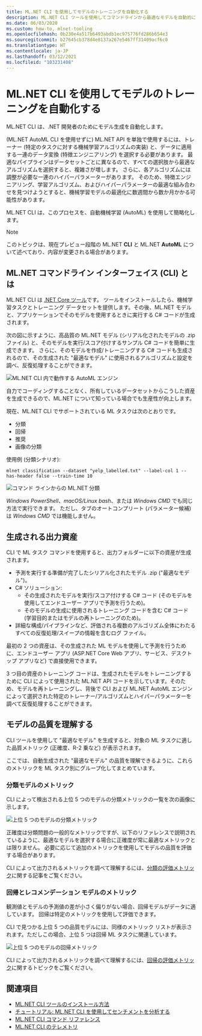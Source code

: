 ```yaml
---
title: ML.NET CLI を使用してモデルのトレーニングを自動化する
description: ML.NET CLI ツールを使用してコマンドラインから最適なモデルを自動的にトレーニングする方法について説明します。
ms.date: 06/03/2020
ms.custom: how-to, mlnet-tooling
ms.openlocfilehash: 0b230e4a517b6493abdb1ec975776fd286b654e3
ms.sourcegitcommit: b27645cb378d4e8137a267e5467ff31409acf6c0
ms.translationtype: HT
ms.contentlocale: ja-JP
ms.lasthandoff: 03/12/2021
ms.locfileid: "103231408"
---
```

# <a name="automate-model-training-with-the-mlnet-cli"></a>ML.NET CLI を使用してモデルのトレーニングを自動化する

ML.NET CLI は、.NET 開発者のためにモデル生成を自動化します。

(ML.NET AutoML CLI を使用せずに) ML.NET API を単独で使用するには、トレーナー (特定のタスクに対する機械学習アルゴリズムの実装) と、データに適用する一連のデータ変換 (特徴エンジニアリング) を選択する必要があります。 最適なパイプラインはデータセットごとに異なるので、すべての選択肢から最適なアルゴリズムを選択すると、複雑さが増します。 さらに、各アルゴリズムには調整が必要な一連のハイパーパラメーターがあります。 そのため、特徴エンジニアリング、学習アルゴリズム、およびハイパーパラメーターの最適な組み合わせを見つけようとすると、機械学習モデルの最適化に数週間から数か月かかる可能性があります。

ML.NET CLI は、このプロセスを、自動機械学習 (AutoML) を使用して簡略化します。

> [!NOTE]
> このトピックは、現在プレビュー段階の ML.NET **CLI** と ML.NET **AutoML** について述べており、内容が変更される場合があります。

## <a name="what-is-the-mlnet-command-line-interface-cli"></a>ML.NET コマンドライン インターフェイス (CLI) とは

ML.NET CLI は [.NET Core ツール](../core/tools/global-tools.md)です。 ツールをインストールしたら、機械学習タスクとトレーニング データセットを提供します。その後、ML.NET モデルと、アプリケーションでそのモデルを使用するときに実行する C# コードが生成されます。

次の図に示すように、高品質の ML.NET モデル (シリアル化されたモデルの .zip ファイル) と、そのモデルを実行/スコア付けするサンプル C# コードを簡単に生成できます。 さらに、そのモデルを作成/トレーニングする C# コードも生成されるので、その生成された "最適なモデル" に使用されるアルゴリズムと設定を調べ、反復処理することができます。

![ML.NET CLI 内で動作する AutoML エンジン](media/automate-training-with-cli/cli-high-level-process.png)

自力でコーディングすることなく、所有しているデータセットからこうした資産を生成できるので、ML.NET について知っている場合でも生産性が向上します。

現在、ML.NET CLI でサポートされている ML タスクは次のとおりです。

- 分類
- 回帰
- 推奨
- 画像の分類

使用例 (分類シナリオ):

```console
mlnet classification --dataset "yelp_labelled.txt" --label-col 1 --has-header false --train-time 10
```

![コマンド ラインからの ML.NET 分類](media/automate-training-with-cli/mlnet-classification-powershell.gif)

*Windows PowerShell*、*macOS/Linux bash*、または *Windows CMD* でも同じ方法で実行できます。 ただし、タブのオートコンプリート (パラメーター候補) は *Windows CMD* では機能しません。

## <a name="output-assets-generated"></a>生成される出力資産

CLI で ML タスク コマンドを使用すると、出力フォルダーに以下の資産が生成されます。

- 予測を実行する準備が完了したシリアル化されたモデル .zip ("最適なモデル")。
- C# ソリューション:
  - その生成されたモデルを実行/スコア付けする C# コード (そのモデルを使用してエンドユーザー アプリで予測を行うため)。
  - そのモデルの生成に使用されるトレーニング コードを含む C# コード (学習目的またはモデルの再トレーニングのため)。
- 詳細な構成/パイプラインなど、評価される複数のアルゴリズム全体にわたるすべての反復処理/スイープの情報を含むログ ファイル。

最初の 2 つの資産は、その生成された ML モデルを使用して予測を行うために、エンドユーザー アプリ (ASP.NET Core Web アプリ、サービス、デスクトップ アプリなど) で直接使用できます。

3 つ目の資産のトレーニング コードは、生成されたモデルをトレーニングするために CLI によって使用された ML.NET API コードを示しています。そのため、モデルを再トレーニングし、背後で CLI および ML.NET AutoML エンジンによって選択された特定のトレーナー/アルゴリズムとハイパーパラメーターを調べて反復処理することができます。

## <a name="understanding-the-quality-of-the-model"></a>モデルの品質を理解する

CLI ツールを使用して "最適なモデル" を生成すると、対象の ML タスクに適した品質メトリック (正確度、R-2 乗など) が表示されます。

ここでは、自動生成された "最適なモデル" の品質を理解できるように、これらのメトリックを ML タスク別にグループ化してまとめています。

### <a name="metrics-for-classification-models"></a>分類モデルのメトリック

CLI によって検出される上位 5 つのモデルの分類メトリックの一覧を次の画像に示します。

![上位 5 つのモデルの分類メトリック](media/automate-training-with-cli/cli-multiclass-classification-metrics.png)

 正確度は分類問題の一般的なメトリックですが、以下のリファレンスで説明されているように、最適なモデルを選択する場合に正確度が常に最適なメトリックとは限りません。 必要に応じて追加のメトリックを使用してモデルの品質を評価する場合があります。

CLI によって出力されるメトリックを調べて理解するには、[分類の評価メトリック](resources/metrics.md#evaluation-metrics-for-multi-class-classification)に関する記事をご覧ください。

### <a name="metrics-for-regression-and-recommendation-models"></a>回帰とレコメンデーション モデルのメトリック

観測値とモデルの予測値の差が小さく偏りがない場合、回帰モデルがデータに適しています。 回帰は特定のメトリックを使用して評価できます。

CLI で見つかる上位 5 つの品質モデルには、同様のメトリック リストが表示されます。ただしこの場合、上位 5 つは回帰 ML タスクに関連しています。

![上位 5 つのモデルの回帰メトリック](media/automate-training-with-cli/cli-regression-metrics.png)

CLI によって出力されるメトリックを調べて理解するには、[回帰の評価メトリック](resources/metrics.md#evaluation-metrics-for-regression-and-recommendation)に関するトピックをご覧ください。

## <a name="see-also"></a>関連項目

- [ML.NET CLI ツールのインストール方法](how-to-guides/install-ml-net-cli.md)
- [チュートリアル: ML.NET CLI を使用してセンチメントを分析する](tutorials/sentiment-analysis-cli.md)
- [ML.NET CLI コマンド リファレンス](reference/ml-net-cli-reference.md)
- [ML.NET CLI のテレメトリ](resources/ml-net-cli-telemetry.md)
